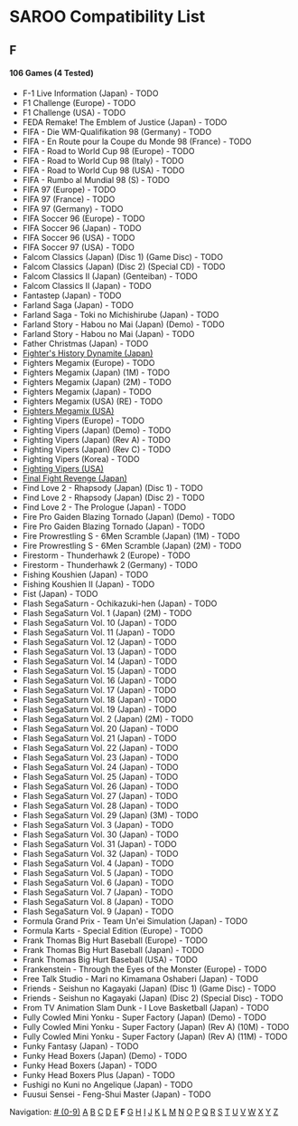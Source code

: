 # SAROO Compatibility List

## F

#### 106 Games (4 Tested)

- F-1 Live Information (Japan) - TODO
- F1 Challenge (Europe) - TODO
- F1 Challenge (USA) - TODO
- FEDA Remake! The Emblem of Justice (Japan) - TODO
- FIFA - Die WM-Qualifikation 98 (Germany) - TODO
- FIFA - En Route pour la Coupe du Monde 98 (France) - TODO
- FIFA - Road to World Cup 98 (Europe) - TODO
- FIFA - Road to World Cup 98 (Italy) - TODO
- FIFA - Road to World Cup 98 (USA) - TODO
- FIFA - Rumbo al Mundial 98 (S) - TODO
- FIFA 97 (Europe) - TODO
- FIFA 97 (France) - TODO
- FIFA 97 (Germany) - TODO
- FIFA Soccer 96 (Europe) - TODO
- FIFA Soccer 96 (Japan) - TODO
- FIFA Soccer 96 (USA) - TODO
- FIFA Soccer 97 (USA) - TODO
- Falcom Classics (Japan) (Disc 1) (Game Disc) - TODO
- Falcom Classics (Japan) (Disc 2) (Special CD) - TODO
- Falcom Classics II (Japan) (Genteiban) - TODO
- Falcom Classics II (Japan) - TODO
- Fantastep (Japan) - TODO
- Farland Saga (Japan) - TODO
- Farland Saga - Toki no Michishirube (Japan) - TODO
- Farland Story - Habou no Mai (Japan) (Demo) - TODO
- Farland Story - Habou no Mai (Japan) - TODO
- Father Christmas (Japan) - TODO
- [Fighter's History Dynamite (Japan)](../Regions/Japan/GS-9107/01/README.md)
- Fighters Megamix (Europe) - TODO
- Fighters Megamix (Japan) (1M) - TODO
- Fighters Megamix (Japan) (2M) - TODO
- Fighters Megamix (Japan) - TODO
- Fighters Megamix (USA) (RE) - TODO
- [Fighters Megamix (USA)](../Regions/USA/MK-81073/01/README.md)
- Fighting Vipers (Europe) - TODO
- Fighting Vipers (Japan) (Demo) - TODO
- Fighting Vipers (Japan) (Rev A) - TODO
- Fighting Vipers (Japan) (Rev C) - TODO
- Fighting Vipers (Korea) - TODO
- [Fighting Vipers (USA)](../Regions/USA/MK-81041/01/README.md)
- [Final Fight Revenge (Japan)](../Regions/Japan/T-20605G/01/README.md)
- Find Love 2 - Rhapsody (Japan) (Disc 1) - TODO
- Find Love 2 - Rhapsody (Japan) (Disc 2) - TODO
- Find Love 2 - The Prologue (Japan) - TODO
- Fire Pro Gaiden Blazing Tornado (Japan) (Demo) - TODO
- Fire Pro Gaiden Blazing Tornado (Japan) - TODO
- Fire Prowrestling S - 6Men Scramble (Japan) (1M) - TODO
- Fire Prowrestling S - 6Men Scramble (Japan) (2M) - TODO
- Firestorm - Thunderhawk 2 (Europe) - TODO
- Firestorm - Thunderhawk 2 (Germany) - TODO
- Fishing Koushien (Japan) - TODO
- Fishing Koushien II (Japan) - TODO
- Fist (Japan) - TODO
- Flash SegaSaturn - Ochikazuki-hen (Japan) - TODO
- Flash SegaSaturn Vol. 1 (Japan) (2M) - TODO
- Flash SegaSaturn Vol. 10 (Japan) - TODO
- Flash SegaSaturn Vol. 11 (Japan) - TODO
- Flash SegaSaturn Vol. 12 (Japan) - TODO
- Flash SegaSaturn Vol. 13 (Japan) - TODO
- Flash SegaSaturn Vol. 14 (Japan) - TODO
- Flash SegaSaturn Vol. 15 (Japan) - TODO
- Flash SegaSaturn Vol. 16 (Japan) - TODO
- Flash SegaSaturn Vol. 17 (Japan) - TODO
- Flash SegaSaturn Vol. 18 (Japan) - TODO
- Flash SegaSaturn Vol. 19 (Japan) - TODO
- Flash SegaSaturn Vol. 2 (Japan) (2M) - TODO
- Flash SegaSaturn Vol. 20 (Japan) - TODO
- Flash SegaSaturn Vol. 21 (Japan) - TODO
- Flash SegaSaturn Vol. 22 (Japan) - TODO
- Flash SegaSaturn Vol. 23 (Japan) - TODO
- Flash SegaSaturn Vol. 24 (Japan) - TODO
- Flash SegaSaturn Vol. 25 (Japan) - TODO
- Flash SegaSaturn Vol. 26 (Japan) - TODO
- Flash SegaSaturn Vol. 27 (Japan) - TODO
- Flash SegaSaturn Vol. 28 (Japan) - TODO
- Flash SegaSaturn Vol. 29 (Japan) (3M) - TODO
- Flash SegaSaturn Vol. 3 (Japan) - TODO
- Flash SegaSaturn Vol. 30 (Japan) - TODO
- Flash SegaSaturn Vol. 31 (Japan) - TODO
- Flash SegaSaturn Vol. 32 (Japan) - TODO
- Flash SegaSaturn Vol. 4 (Japan) - TODO
- Flash SegaSaturn Vol. 5 (Japan) - TODO
- Flash SegaSaturn Vol. 6 (Japan) - TODO
- Flash SegaSaturn Vol. 7 (Japan) - TODO
- Flash SegaSaturn Vol. 8 (Japan) - TODO
- Flash SegaSaturn Vol. 9 (Japan) - TODO
- Formula Grand Prix - Team Un'ei Simulation (Japan) - TODO
- Formula Karts - Special Edition (Europe) - TODO
- Frank Thomas Big Hurt Baseball (Europe) - TODO
- Frank Thomas Big Hurt Baseball (Japan) - TODO
- Frank Thomas Big Hurt Baseball (USA) - TODO
- Frankenstein - Through the Eyes of the Monster (Europe) - TODO
- Free Talk Studio - Mari no Kimamana Oshaberi (Japan) - TODO
- Friends - Seishun no Kagayaki (Japan) (Disc 1) (Game Disc) - TODO
- Friends - Seishun no Kagayaki (Japan) (Disc 2) (Special Disc) - TODO
- From TV Animation Slam Dunk - I Love Basketball (Japan) - TODO
- Fully Cowled Mini Yonku - Super Factory (Japan) (Demo) - TODO
- Fully Cowled Mini Yonku - Super Factory (Japan) (Rev A) (10M) - TODO
- Fully Cowled Mini Yonku - Super Factory (Japan) (Rev A) (11M) - TODO
- Funky Fantasy (Japan) - TODO
- Funky Head Boxers (Japan) (Demo) - TODO
- Funky Head Boxers (Japan) - TODO
- Funky Head Boxers Plus (Japan) - TODO
- Fushigi no Kuni no Angelique (Japan) - TODO
- Fuusui Sensei - Feng-Shui Master (Japan) - TODO

Navigation:
[# (0-9)](./09.md) [A](./A.md) [B](./B.md) [C](./C.md) [D](./D.md) [E](./E.md) **F** [G](./G.md) [H](./H.md) [I](./I.md) [J](./J.md) [K](./K.md) [L](./L.md) [M](./M.md) [N](./N.md) [O](./O.md) [P](./P.md) [Q](./Q.md) [R](./R.md) [S](./S.md) [T](./T.md) [U](./U.md) [V](./V.md) [W](./W.md) [X](./X.md) [Y](./Y.md) [Z](./Z.md)
